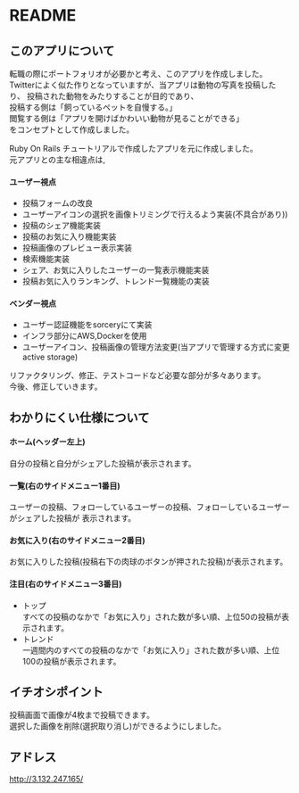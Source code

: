# README

## このアプリについて
転職の際にポートフォリオが必要かと考え、このアプリを作成しました。
Twitterによく似た作りとなっていますが、当アプリは動物の写真を投稿したり、
投稿された動物をみたりすることが目的であり、    
投稿する側は「飼っているペットを自慢する。」    
閲覧する側は「アプリを開けばかわいい動物が見ることができる」    
をコンセプトとして作成しました。    
    
Ruby On Rails チュートリアルで作成したアプリを元に作成しました。    
元アプリとの主な相違点は,

#### ユーザー視点
- 投稿フォームの改良
- ユーザーアイコンの選択を画像トリミングで行えるよう実装(不具合があり))
- 投稿のシェア機能実装
- 投稿のお気に入り機能実装
- 投稿画像のプレビュー表示実装
- 検索機能実装
- シェア、お気に入りしたユーザーの一覧表示機能実装
- 投稿お気に入りランキング、トレンド一覧機能の実装

#### ベンダー視点
- ユーザー認証機能をsorceryにて実装
- インフラ部分にAWS,Dockerを使用
- ユーザーアイコン、投稿画像の管理方法変更(当アプリで管理する方式に変更 active storage)
    
リファクタリング、修正、テストコードなど必要な部分が多々あります。  
今後、修正していきます。

## わかりにくい仕様について
#### ホーム(ヘッダー左上)
自分の投稿と自分がシェアした投稿が表示されます。
#### 一覧(右のサイドメニュー1番目)
ユーザーの投稿、フォローしているユーザーの投稿、フォローしているユーザーがシェアした投稿が
表示されます。
#### お気に入り(右のサイドメニュー2番目)
お気に入りした投稿(投稿右下の肉球のボタンが押された投稿)が表示されます。
#### 注目(右のサイドメニュー3番目)
- トップ    
すべての投稿のなかで「お気に入り」された数が多い順、上位50の投稿が表示されます。
- トレンド  
一週間内のすべての投稿のなかで「お気に入り」された数が多い順、上位100の投稿が表示されます。

## イチオシポイント
投稿画面で画像が4枚まで投稿できます。   
選択した画像を削除(選択取り消し)ができるようにしました。

## アドレス
http://3.132.247.165/